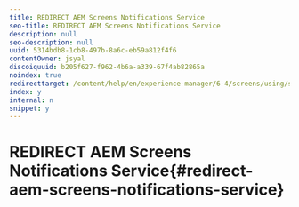 ```yaml
---
title: REDIRECT AEM Screens Notifications Service
seo-title: REDIRECT AEM Screens Notifications Service
description: null
seo-description: null
uuid: 5314bdb8-1cb8-497b-8a6c-eb59a812f4f6
contentOwner: jsyal
discoiquuid: b205f627-f962-4b6a-a339-67f4ab82865a
noindex: true
redirecttarget: /content/help/en/experience-manager/6-4/screens/using/screens-notifications-service
index: y
internal: n
snippet: y
---
```


# REDIRECT AEM Screens Notifications Service{#redirect-aem-screens-notifications-service}

